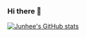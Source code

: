 ### Hi there 👋
[![Junhee's GitHub stats](https://github-readme-stats.vercel.app/api?username=jhlee910609&show_icons=true&theme=yeblu)](https://github.com/anuraghazra/github-readme-stats)
